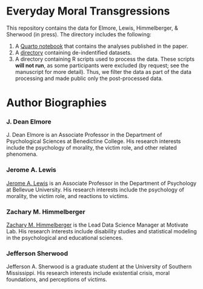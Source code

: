 # Everyday Moral Transgressions

This repository contains the data for Elmore, Lewis, Himmelberger, & Sherwood (in press). The directory includes the following:

1. A [Quarto notebook](/published-analyses.nb.html) that contains the analyses published in the paper.
2. A [directory](/public-data/) containing de-indentified datasets.
3. A directory containing R scripts used to process the data. These scripts **will not run**, as some participants were excluded (by request; see the manuscript for more detail). Thus, we filter the data as part of the data processing and made public only the post-processed data.

# Author Biographies

### J. Dean Elmore

J. Dean Elmore is an Associate Professor in the Department of Psychological Sciences at Benedictine College. His research interests include the psychology of morality, the victim role, and other related phenomena.

### Jerome A. Lewis

[Jerome A. Lewis](https://www.researchgate.net/profile/Jerome-Lewis-3) is an Associate Professor in the Department of Psychology at Bellevue University. His research interests include the psychology of morality, the victim role, and reactions to victims.

### Zachary M. Himmelberger

[Zachary M. Himmelberger](https://www.researchgate.net/profile/Zachary-Himmelberger) is the Lead Data Science Manager at Motivate Lab. His research interests include disability studies and statistical modeling in the psychological and educational sciences.

### Jefferson Sherwood

Jefferson A. Sherwood is a graduate student at the University of Southern Mississippi. His research interests include existential crisis, moral foundations, and perceptions of victims.
